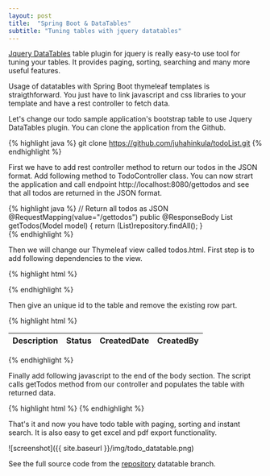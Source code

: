 ```yaml
---
layout: post
title:  "Spring Boot & DataTables"
subtitle: "Tuning tables with jquery datatables"
---
```

[Jquery DataTables](https://datatables.net/) table plugin for jquery is really easy-to use tool for tuning your tables. It provides paging, sorting, searching and many more useful features.

Usage of datatables with Spring Boot thymeleaf templates is straigthforward. You just have to link javascript and css libraries to your template and have a rest controller to fetch data.

Let's change our todo sample application's bootstrap table to use Jquery DataTables plugin. You can clone the application from the Github.

{% highlight java %}
git clone https://github.com/juhahinkula/todoList.git
{% endhighlight %}

First we have to add rest controller method to return our todos in the JSON format. Add following method to TodoController class. You can now strart the application and call endpoint http://localhost:8080/gettodos and see that all todos are returned in the JSON format.

{% highlight java %}
	// Return all todos as JSON
    @RequestMapping(value="/gettodos")
    public @ResponseBody List<Todo> getTodos(Model model) {	
        return (List<Todo>)repository.findAll();
    }   
{% endhighlight %}

Then we will change our Thymeleaf view called todos.html. First step is to add following dependencies to the view.

{% highlight html %}
<script type="text/javascript" src="https://ajax.googleapis.com/ajax/libs/jquery/3.2.1/jquery.min.js"></script>
<link type="text/css" rel="stylesheet" th:href="@{https://maxcdn.bootstrapcdn.com/bootstrap/3.3.7/css/bootstrap.min.css}" />
<link type="text/css" rel="stylesheet" th:href="@{https://cdn.datatables.net/1.10.16/css/dataTables.bootstrap.min.css}" />
<script type="text/javascript" src="https://cdn.datatables.net/1.10.16/js/jquery.dataTables.min.js"></script>
<script type="text/javascript" src="https://cdn.datatables.net/1.10.16/js/dataTables.bootstrap.min.js"></script>
{% endhighlight %}

Then give an unique id to the table and remove the existing row part.

{% highlight html %}
    <table id="todotable" class="table table-striped">
		<thead>
		<tr>
		  <th>Description</th>
		  <th>Status</th>
		  <th>CreatedDate</th>
		  <th>CreatedBy</th>
		</tr>  
		</thead>
    </table>
{% endhighlight %}

Finally add following javascript to the end of the body section. The script calls getTodos method from our controller and populates the table with returned data.

{% highlight html %}
	<script>
	$(document).ready( function () {
		 var table = $('#todotable').DataTable({
			"sAjaxSource": "/gettodos",
			"sAjaxDataProp": "",
			"order": [[ 0, "asc" ]],
			"columns": [
				{ "data": "description"},
				{ "data": "status"},
				{ "data": "createdDate"},
				{ "data": "createdBy"},				    
			]
		 })
	});	
	</script>
{% endhighlight %}

That's it and now you have todo table with paging, sorting and instant search. It is also easy to get excel and pdf export functionality. 

![screenshot]({{ site.baseurl }}/img/todo_datatable.png)

See the full source code from the [repository](https://github.com/juhahinkula/todoList.git) datatable branch.


